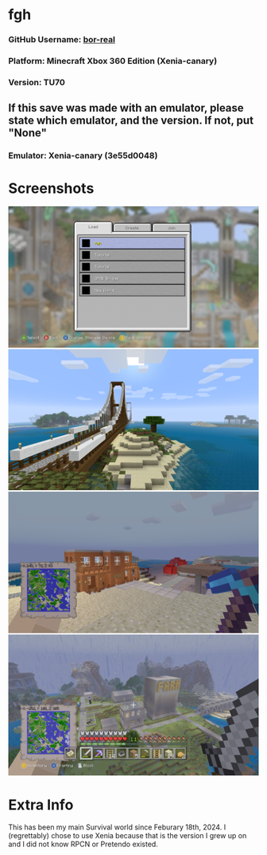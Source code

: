 # fgh

### GitHub Username: [bor-real](https://github.com/bor-real)
### Platform: Minecraft Xbox 360 Edition (Xenia-canary)
### Version: TU70

## If this save was made with an emulator, please state which emulator, and the version. If not, put "None"
### Emulator: Xenia-canary (3e55d0048)

# Screenshots

![World Selection Screen](Screenshots/Image1.png)
![The Bridge](Screenshots/Image2.png)
![Mining Manor behind OPMB Bridge](Screenshots/Image3.png)
![FGH City](Screenshots/Image4.png)

# Extra Info

This has been my main Survival world since Feburary 18th, 2024. I \(regrettably\) chose to use Xenia because that is the version I grew up on and I did not know RPCN or Pretendo existed.

